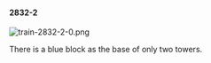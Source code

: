 #### 2832-2
![train-2832-2-0.png](https://github.com/lil-lab/nlvr/raw/master/nlvr/train/images/17/train-2832-2-0.png "train-2832-2-0.png")

There is a blue block as the base of only two towers.